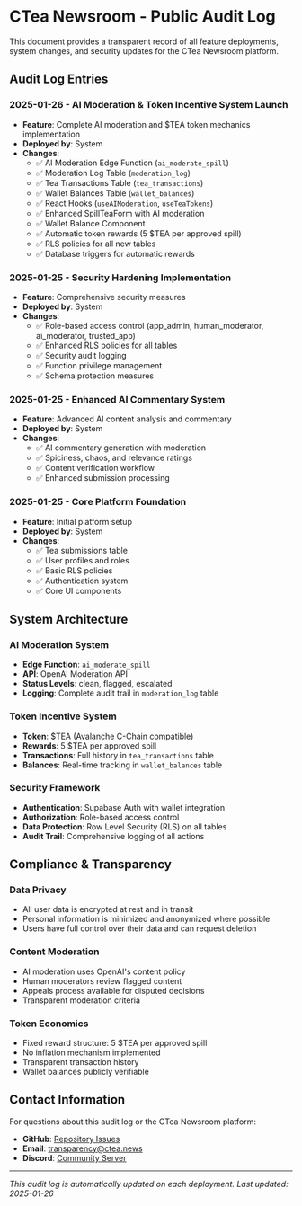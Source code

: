 # CTea Newsroom - Public Audit Log

This document provides a transparent record of all feature deployments, system changes, and security updates for the CTea Newsroom platform.

## Audit Log Entries

### 2025-01-26 - AI Moderation & Token Incentive System Launch
- **Feature**: Complete AI moderation and $TEA token mechanics implementation
- **Deployed by**: System
- **Changes**:
  - ✅ AI Moderation Edge Function (`ai_moderate_spill`)
  - ✅ Moderation Log Table (`moderation_log`)
  - ✅ Tea Transactions Table (`tea_transactions`)
  - ✅ Wallet Balances Table (`wallet_balances`)
  - ✅ React Hooks (`useAIModeration`, `useTeaTokens`)
  - ✅ Enhanced SpillTeaForm with AI moderation
  - ✅ Wallet Balance Component
  - ✅ Automatic token rewards (5 $TEA per approved spill)
  - ✅ RLS policies for all new tables
  - ✅ Database triggers for automatic rewards

### 2025-01-25 - Security Hardening Implementation
- **Feature**: Comprehensive security measures
- **Deployed by**: System
- **Changes**:
  - ✅ Role-based access control (app_admin, human_moderator, ai_moderator, trusted_app)
  - ✅ Enhanced RLS policies for all tables
  - ✅ Security audit logging
  - ✅ Function privilege management
  - ✅ Schema protection measures

### 2025-01-25 - Enhanced AI Commentary System
- **Feature**: Advanced AI content analysis and commentary
- **Deployed by**: System
- **Changes**:
  - ✅ AI commentary generation with moderation
  - ✅ Spiciness, chaos, and relevance ratings
  - ✅ Content verification workflow
  - ✅ Enhanced submission processing

### 2025-01-25 - Core Platform Foundation
- **Feature**: Initial platform setup
- **Deployed by**: System
- **Changes**:
  - ✅ Tea submissions table
  - ✅ User profiles and roles
  - ✅ Basic RLS policies
  - ✅ Authentication system
  - ✅ Core UI components

## System Architecture

### AI Moderation System
- **Edge Function**: `ai_moderate_spill`
- **API**: OpenAI Moderation API
- **Status Levels**: clean, flagged, escalated
- **Logging**: Complete audit trail in `moderation_log` table

### Token Incentive System
- **Token**: $TEA (Avalanche C-Chain compatible)
- **Rewards**: 5 $TEA per approved spill
- **Transactions**: Full history in `tea_transactions` table
- **Balances**: Real-time tracking in `wallet_balances` table

### Security Framework
- **Authentication**: Supabase Auth with wallet integration
- **Authorization**: Role-based access control
- **Data Protection**: Row Level Security (RLS) on all tables
- **Audit Trail**: Comprehensive logging of all actions

## Compliance & Transparency

### Data Privacy
- All user data is encrypted at rest and in transit
- Personal information is minimized and anonymized where possible
- Users have full control over their data and can request deletion

### Content Moderation
- AI moderation uses OpenAI's content policy
- Human moderators review flagged content
- Appeals process available for disputed decisions
- Transparent moderation criteria

### Token Economics
- Fixed reward structure: 5 $TEA per approved spill
- No inflation mechanism implemented
- Transparent transaction history
- Wallet balances publicly verifiable

## Contact Information

For questions about this audit log or the CTea Newsroom platform:
- **GitHub**: [Repository Issues](https://github.com/your-org/goss-tea-verse/issues)
- **Email**: transparency@ctea.news
- **Discord**: [Community Server](https://discord.gg/ctea)

---

*This audit log is automatically updated on each deployment. Last updated: 2025-01-26* 
